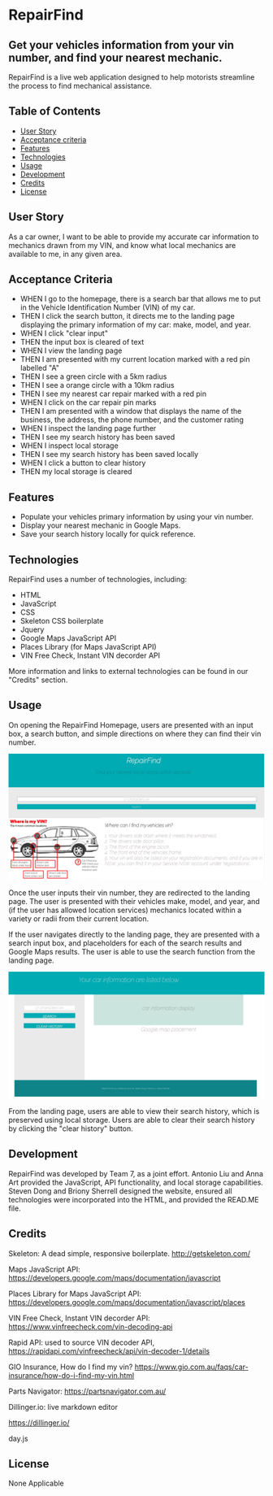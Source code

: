 # RepairFind
## Get your vehicles information from your vin number, and find your nearest mechanic.

RepairFind is a live web application designed to help motorists streamline the process to find mechanical assistance.

## Table of Contents
- [User Story](#user-story)
- [Acceptance criteria](#acceptance-criteria)
- [Features](#features)
- [Technologies](#technologies)
- [Usage](#usage)
- [Development](#development)
- [Credits](#credits)
- [License](#license)

## User Story
As a car owner, I want to be able to provide my accurate car information to mechanics drawn from my VIN, and know what local mechanics are available to me, in any given area. 

## Acceptance Criteria
- WHEN I go to the homepage, there is a search bar that allows me to put in the Vehicle Identification Number (VIN) of my car.
- THEN I click the search button, it directs me to the landing page displaying the primary information of my car: make, model, and year.
- WHEN I click "clear input"
- THEN the input box is cleared of text
- WHEN I view the landing page
- THEN I am presented with my current location marked with a red pin labelled "A"
- THEN I see a green circle with a 5km radius
- THEN I see a orange circle with a 10km radius
- THEN I see my nearest car repair marked with a red pin
- WHEN I click on the car repair pin marks
- THEN I am presented with a window that displays the name of the business, the address, the phone number, and the customer rating
- WHEN I inspect the landing page further
- THEN I see my search history has been saved
- WHEN I inspect local storage
- THEN I see my search history has been saved locally
- WHEN I click a button to clear history
- THEN my local storage is cleared

## Features

- Populate your vehicles primary information by using your vin number. 
- Display your nearest mechanic in Google Maps.
- Save your search history locally for quick reference. 

## Technologies

RepairFind uses a number of technologies, including:

- HTML
- JavaScript
- CSS
- Skeleton CSS boilerplate
- Jquery
- Google Maps JavaScript API
- Places Library (for Maps JavaScript API)
- VIN Free Check, Instant VIN decorder API

More information and links to external technologies can be found in our "Credits" section. 

## Usage

On opening the RepairFind Homepage, users are presented with an input box, a search button, and simple directions on where they can find their vin number. 

![RepairFind Homepage](images/readmeHomePage.png)

Once the user inputs their vin number, they are redirected to the landing page. The user is presented with their vehicles make, model, and year, and (if the user has allowed location services) mechanics located within a variety or radii from their current location. 

If the user navigates directly to the landing page, they are presented with a search input box, and placeholders for each of the search results and Google Maps results. The user is able to use the search function from the landing page. 

![RepairFind Landing Page](images/readmeLandingPageDefault.png)

From the landing page, users are able to view their search history, which is preserved using local storage. Users are able to clear their search history by clicking the "clear history" button. 


## Development

RepairFind was developed by Team 7, as a joint effort. Antonio Liu and Anna Art provided the JavaScript, API functionality, and local storage capabilities. Steven Dong and Briony Sherrell designed the website, ensured all technologies were incorporated into the HTML, and provided the READ.ME file. 

## Credits

Skeleton: A dead simple, responsive boilerplate. http://getskeleton.com/

Maps JavaScript API: https://developers.google.com/maps/documentation/javascript

Places Library for Maps JavaScript API: https://developers.google.com/maps/documentation/javascript/places

VIN Free Check, Instant VIN decorder API: https://www.vinfreecheck.com/vin-decoding-api

Rapid API: used to source VIN decoder API, https://rapidapi.com/vinfreecheck/api/vin-decoder-1/details

GIO Insurance, How do I find my vin? https://www.gio.com.au/faqs/car-insurance/how-do-i-find-my-vin.html

Parts Navigator: https://partsnavigator.com.au/

Dillinger.io: live markdown editor

https://dillinger.io/

day.js


## License

None Applicable

